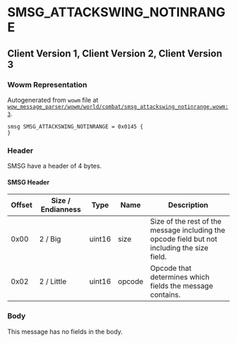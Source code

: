 # SMSG_ATTACKSWING_NOTINRANGE

## Client Version 1, Client Version 2, Client Version 3

### Wowm Representation

Autogenerated from `wowm` file at [`wow_message_parser/wowm/world/combat/smsg_attackswing_notinrange.wowm:3`](https://github.com/gtker/wow_messages/tree/main/wow_message_parser/wowm/world/combat/smsg_attackswing_notinrange.wowm#L3).
```rust,ignore
smsg SMSG_ATTACKSWING_NOTINRANGE = 0x0145 {
}
```
### Header

SMSG have a header of 4 bytes.

#### SMSG Header

| Offset | Size / Endianness | Type   | Name   | Description |
| ------ | ----------------- | ------ | ------ | ----------- |
| 0x00   | 2 / Big           | uint16 | size   | Size of the rest of the message including the opcode field but not including the size field.|
| 0x02   | 2 / Little        | uint16 | opcode | Opcode that determines which fields the message contains.|

### Body

This message has no fields in the body.

